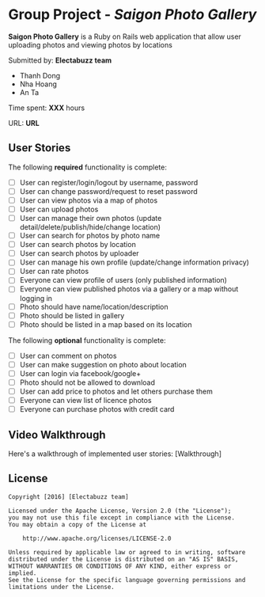 # Group Project - *Saigon Photo Gallery*

**Saigon Photo Gallery** is a Ruby on Rails web application that allow user uploading photos and viewing photos by locations

Submitted by: **Electabuzz team**
* Thanh Dong
* Nha Hoang
* An Ta

Time spent: **XXX** hours

URL: **URL**

## User Stories

The following **required** functionality is complete:

* [ ] User can register/login/logout by username, password
* [ ] User can change password/request to reset password
* [ ] User can view photos via a map of photos
* [ ] User can upload photos
* [ ] User can manage their own photos (update detail/delete/publish/hide/change location)
* [ ] User can search for photos by photo name
* [ ] User can search photos by location
* [ ] User can search photos by uploader
* [ ] User can manage his own profile (update/change information privacy)
* [ ] User can rate photos
* [ ] Everyone can view profile of users (only published information)
* [ ] Everyone can view published photos via a gallery or a map without logging in
* [ ] Photo should have name/location/description
* [ ] Photo should be listed in gallery
* [ ] Photo should be listed in a map based on its location

The following **optional** functionality is complete:
* [ ] User can comment on photos
* [ ] User can make suggestion on photo about location
* [ ] User can login via facebook/google+
* [ ] Photo should not be allowed to download
* [ ] User can add price to photos and let others purchase them
* [ ] Everyone can view list of licence photos
* [ ] Everyone can purchase photos with credit card

## Video Walkthrough 

Here's a walkthrough of implemented user stories:
[Walkthrough]


## License

    Copyright [2016] [Electabuzz team]

    Licensed under the Apache License, Version 2.0 (the "License");
    you may not use this file except in compliance with the License.
    You may obtain a copy of the License at

        http://www.apache.org/licenses/LICENSE-2.0

    Unless required by applicable law or agreed to in writing, software
    distributed under the License is distributed on an "AS IS" BASIS,
    WITHOUT WARRANTIES OR CONDITIONS OF ANY KIND, either express or implied.
    See the License for the specific language governing permissions and
    limitations under the License.
